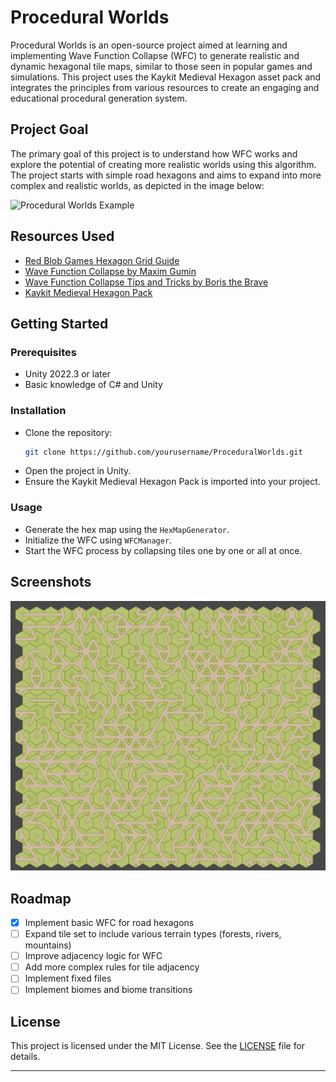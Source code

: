 # Procedural Worlds

Procedural Worlds is an open-source project aimed at learning and implementing Wave Function Collapse (WFC) to generate realistic and dynamic hexagonal tile maps, similar to those seen in popular games and simulations. This project uses the Kaykit Medieval Hexagon asset pack and integrates the principles from various resources to create an engaging and educational procedural generation system.

## Project Goal

The primary goal of this project is to understand how WFC works and explore the potential of creating more realistic worlds using this algorithm. The project starts with simple road hexagons and aims to expand into more complex and realistic worlds, as depicted in the image below:

![Procedural Worlds Example](https://img.itch.zone/aW1hZ2UvMjY2ODI5MC8xNTkwNTU5Ny5qcGc=/original/x%2B5EmO.jpg)

## Resources Used

- [Red Blob Games Hexagon Grid Guide](https://www.redblobgames.com/grids/hexagons/#basics)
- [Wave Function Collapse by Maxim Gumin](https://github.com/mxgmn/WaveFunctionCollapse/)
- [Wave Function Collapse Tips and Tricks by Boris the Brave](https://www.boristhebrave.com/2020/02/08/wave-function-collapse-tips-and-tricks/)
- [Kaykit Medieval Hexagon Pack](https://kaylousberg.itch.io/kaykit-medieval-hexagon)

## Getting Started

### Prerequisites

- Unity 2022.3 or later
- Basic knowledge of C# and Unity

### Installation

- Clone the repository:
    ```bash
    git clone https://github.com/yourusername/ProceduralWorlds.git
    ```
- Open the project in Unity.
- Ensure the Kaykit Medieval Hexagon Pack is imported into your project.

### Usage

- Generate the hex map using the `HexMapGenerator`.
- Initialize the WFC using `WFCManager`.
- Start the WFC process by collapsing tiles one by one or all at once.


## Screenshots

![App Screenshot](https://raw.githubusercontent.com/I-and-Others/IAndOthers.ProceduralWorlds/main/wfc_generated.png)


## Roadmap

- [x] Implement basic WFC for road hexagons
- [ ] Expand tile set to include various terrain types (forests, rivers, mountains)
- [ ] Improve adjacency logic for WFC
- [ ] Add more complex rules for tile adjacency
- [ ] Implement fixed files
- [ ] Implement biomes and biome transitions

## License

This project is licensed under the MIT License. See the [LICENSE](LICENSE) file for details.

---

